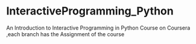 # InteractiveProgramming_Python
An Introduction to Interactive Programming in Python Course on Coursera
,each branch has the Assignment of the course
